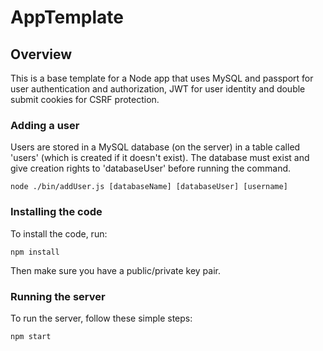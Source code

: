 # AppTemplate

## Overview
This is a base template for a Node app that uses MySQL and passport for user authentication and authorization, JWT for user identity and double submit cookies for CSRF protection.

### Adding a user
Users are stored in a MySQL database (on the server) in a table called 'users' (which is created if it doesn't exist).   The database must exist and give creation rights to 'databaseUser' before running the command.

```
node ./bin/addUser.js [databaseName] [databaseUser] [username]
```

### Installing the code
To install the code, run:

```
npm install
```

Then make sure you have a public/private key pair.

### Running the server
To run the server, follow these simple steps:

```
npm start
```
